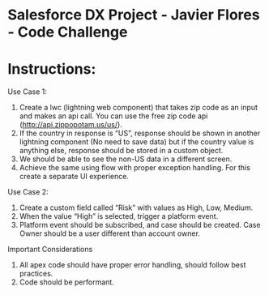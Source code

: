 # Salesforce DX Project - Javier Flores - Code Challenge
# Instructions:

Use Case 1:
1)	Create a lwc (lightning web component) that takes zip code as an input and makes an api call. You can use the free zip code api (http://api.zippopotam.us/us/<zipcode>).
2)	If the country in response is “US”, response should be shown in another lightning component (No need to save data) but if the country value is anything else, response should be stored in a custom object.
3)	We should be able to see the non-US data in a different screen.
4)	Achieve the same using flow with proper exception handling. For this create a separate UI experience. 


Use Case 2:
1)	Create a custom field called “Risk” with values as High, Low, Medium.
2)	When the value “High” is selected, trigger a platform event.
3)	Platform event should be subscribed, and case should be created. Case Owner should be a user different than account owner. 


Important Considerations
1)	All apex code should have proper error handling, should follow best practices.
2)	Code should be performant.
